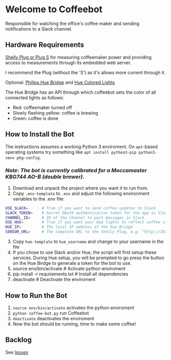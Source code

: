 # Welcome to Coffeebot
Responsible for watching the office's coffee maker and sending notifications to a Slack channel.

## Hardware Requirements
[Shelly Plug or Plug S](https://www.shelly.cloud/products/shelly-plug-smart-home-automation-device/) for measuring coffeemaker power
and providing access to measurements through its embedded web server.

I recommend the Plug (without the 'S') as it's allows more current through it.

Optional: [Philips Hue Bridge](https://www.philips-hue.com/en-gb/p/hue-bridge/8719514342583) and [Hue Colored Lights](https://www.philips-hue.com/en-gb/products/smart-light-bulbs)

The Hue Bridge has an API through which coffeebot sets the color of all connected lights as follows:
- Red: coffeemaker turned off
- Slowly flashing yellow: coffee is brewing
- Green: coffee is done

## How to Install the Bot

The instructions assumes a working Python 3 enviroment. On `apt`-based operating systems try something like
`apt install python3-pip python3-venv pkg-config`.

### _Note: The bot is currently calibrated for a Moccamaster KBG744 AO-B (double brewer)._

1. Download and unpack the project where you want it to run from.
2. Copy `.env-template` to `.env`  and adjust the following environment variables to the .env file:

```sh
USE_SLACK=      # True if you want to send coffee updates to Slack
SLACK_TOKEN=    # Secret OAuth authentication token for the app in Slack (you need to add an app called "CoffeeBot" to your Slack workspace to generate one)
CHANNEL_ID=     # ID of the channel to post messages in Slack
USE_HUE=        # True if you want your Hue lights to reflect coffee status
HUE_IP=         # The local IP address of the Hue Bridge
SENSOR_URL=     # The complete URL to the Shelly Plug, e.g. "http://192.168.0.10/meter/0" without the quotes (see Shelly docs for more details)
```

3. Copy `hue-template` to `hue_username` and change to your username in the file
4. If you chose to use Slack and/or Hue, the script will first setup these services. During Hue setup, you will be prompted to go press the button on the Hue Birdge to generate a token for the bot to use.
5. source env/bin/activate             # Activate python enviroment
6. pip install -r requirements.txt     # Install all dependencies
7. deactivate                          # Deactivate the enviroment


## How to Run the Bot

1. `source env/bin/activate` activates the python enviroment
2. `python coffee-bot.py` run Coffeebot
3. `deactivate` deactivates the enviroment
4. Now the bot should be running, time to make some coffee!

## Backlog
See [Issues](https://github.com/phixarhasse/coffeebot/issues)
